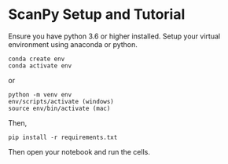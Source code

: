 # ScanPy Setup and Tutorial

Ensure you have python 3.6 or higher installed. Setup your virtual environment using anaconda or python.

```
conda create env
conda activate env
```
or
```
python -m venv env
env/scripts/activate (windows)
source env/bin/activate (mac)
```
Then,

`pip install -r requirements.txt`

Then open your notebook and run the cells.